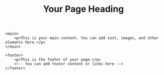 <!DOCTYPE html>
<html lang="en">
<head>
    <meta charset="UTF-8">
    <meta name="viewport" content="width=device-width, initial-scale=1.0">
    <title>Your Page Title</title>
    <!-- You can add additional meta tags, stylesheets, or scripts in the head section -->
</head>
<body>
    <header>
        <h1>Your Page Heading</h1>
        <!-- You can add a navigation menu or other header content here -->
    </header>

    <main>
        <p>This is your main content. You can add text, images, and other elements here.</p>
    </main>

    <footer>
        <p>This is the footer of your page.</p>
        <!-- You can add footer content or links here -->
    </footer>
</body>
</html>
